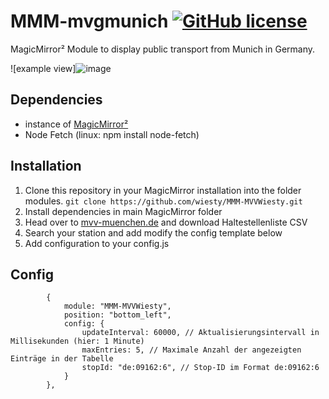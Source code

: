 # MMM-mvgmunich [![GitHub license](https://img.shields.io/badge/license-MIT-blue.svg)](https://github.com/wiesty/MMM-MVVWiesty/raw/master/LICENSE)

MagicMirror² Module to display public transport from Munich  in Germany.


![example view]![image](https://github.com/wiesty/MMM-MVVWiesty/assets/106901362/9656a212-c737-4ad5-a181-55abcc75fcec)


## Dependencies
* instance of [MagicMirror²](https://github.com/MichMich/MagicMirror)
* Node Fetch (linux: npm install node-fetch)

## Installation
1. Clone this repository in your MagicMirror installation into the folder modules.
```git clone https://github.com/wiesty/MMM-MVVWiesty.git```
2. Install dependencies in main MagicMirror folder
3. Head over to [mvv-muenchen.de](https://www.mvv-muenchen.de/fahrplanauskunft/fuer-entwickler/opendata/index.html) and download Haltestellenliste CSV
4. Search your station and add modify the config template below
5. Add configuration to your config.js

## Config


```
		{
			module: "MMM-MVVWiesty",
			position: "bottom_left",
			config: {
				updateInterval: 60000, // Aktualisierungsintervall in Millisekunden (hier: 1 Minute)
				maxEntries: 5, // Maximale Anzahl der angezeigten Einträge in der Tabelle
				stopId: "de:09162:6", // Stop-ID im Format de:09162:6
			}
		},
```

